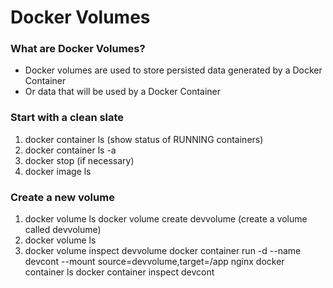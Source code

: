 # Docker Volumes

### What are Docker Volumes?
- Docker volumes are used to store persisted data generated by a Docker Container
- Or data that will be used by a Docker Container

### Start with a clean slate
1. docker container ls (show status of RUNNING containers)
2. docker container ls -a
3. docker stop <container id> (if necessary)
4. docker image ls

### Create a new volume
1. docker volume ls
docker volume create devvolume (create a volume called devvolume)
2. docker volume ls
3. docker volume inspect devvolume
docker container run -d --name devcont --mount source=devvolume,target=/app nginx
docker container ls
docker container inspect devcont

